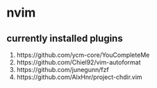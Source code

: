 # nvim

## currently installed plugins

<ol>
<li>https://github.com/ycm-core/YouCompleteMe</li>
<li>https://github.com/Chiel92/vim-autoformat</li>
<li>https://github.com/junegunn/fzf</li>
<li>https://github.com/AlxHnr/project-chdir.vim</li>
</ol>

